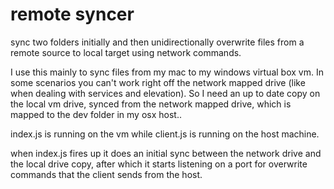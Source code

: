 # remote syncer
sync two folders initially and then unidirectionally overwrite files from a remote source to local target using network commands.

I use this mainly to sync files from my mac to my windows virtual box vm. In some scenarios you can't work right off the network mapped drive (like when dealing with services and elevation). So I need an up to date copy on the local vm drive, synced from the network mapped drive, which is mapped to the dev folder in my osx host..

index.js is running on the vm while client.js is running on the host machine.

when index.js fires up it does an initial sync between the network drive and the local drive copy, after which it starts listening on a port for overwrite commands that the client sends from the host.